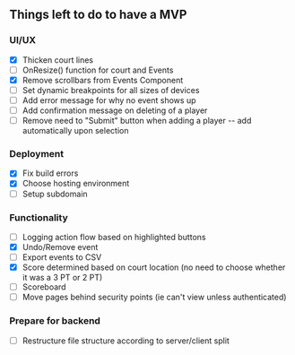 ## Things left to do to have a MVP

### UI/UX
- [x] Thicken court lines
- [ ] OnResize() function for court and Events
- [x] Remove scrollbars from Events Component
- [ ] Set dynamic breakpoints for all sizes of devices
- [ ] Add error message for why no event shows up
- [ ] Add confirmation message on deleting of a player
- [ ] Remove need to "Submit" button when adding a player -- add automatically upon selection

### Deployment
- [x] Fix build errors
- [x] Choose hosting environment
- [ ] Setup subdomain

### Functionality
- [ ] Logging action flow based on highlighted buttons
- [x] Undo/Remove event
- [ ] Export events to CSV
- [x] Score determined based on court location (no need to choose whether it was a 3 PT or 2 PT)
- [ ] Scoreboard
- [ ] Move pages behind security points (ie can't view unless authenticated)

### Prepare for backend
- [ ] Restructure file structure according to server/client split


